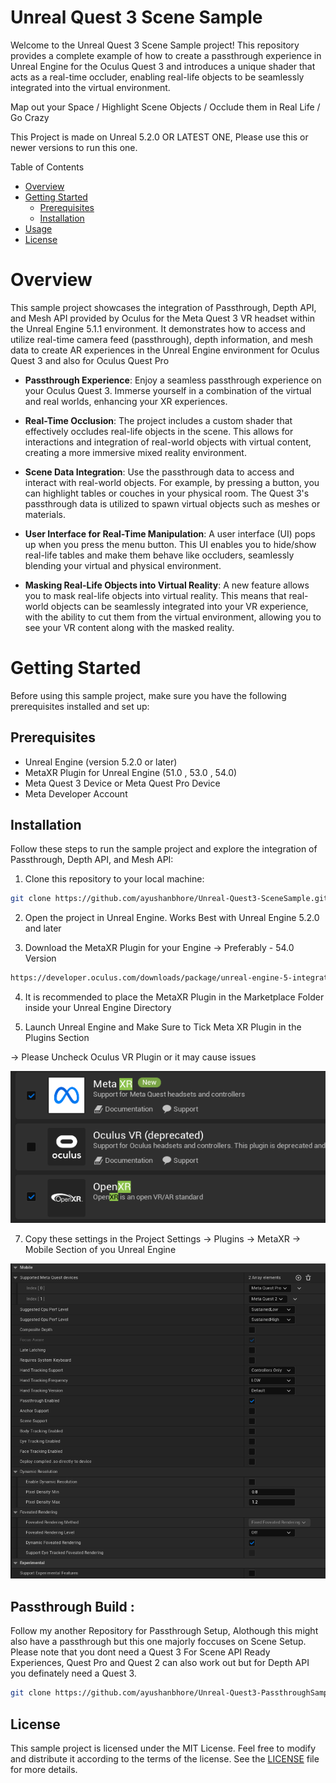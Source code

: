 

# Unreal Quest 3 Scene Sample

Welcome to the Unreal Quest 3 Scene Sample project! This repository provides a complete example of how to create a passthrough experience in Unreal Engine for the Oculus Quest 3 and introduces a unique shader that acts as a real-time occluder, enabling real-life objects to be seamlessly integrated into the virtual environment.

Map out your Space / Highlight Scene Objects / Occlude them in Real Life / Go Crazy

This Project is made on Unreal 5.2.0 OR LATEST ONE, Please use this or newer versions to run this one.

Table of Contents
- [Overview](#overview)
- [Getting Started](#getting-started)
  - [Prerequisites](#prerequisites)
  - [Installation](#installation)
- [Usage](#usage)
- [License](#license)




# Overview

This sample project showcases the integration of Passthrough, Depth API, and Mesh API provided by Oculus for the Meta Quest 3 VR headset within the Unreal Engine 5.1.1 environment. It demonstrates how to access and utilize real-time camera feed (passthrough), depth information, and mesh data to create AR experiences in the Unreal Engine environment for Oculus Quest 3 and also for Oculus Quest Pro


- **Passthrough Experience**: Enjoy a seamless passthrough experience on your Oculus Quest 3. Immerse yourself in a combination of the virtual and real worlds, enhancing your XR experiences.

- **Real-Time Occlusion**: The project includes a custom shader that effectively occludes real-life objects in the scene. This allows for interactions and integration of real-world objects with virtual content, creating a more immersive mixed reality environment.

- **Scene Data Integration**: Use the passthrough data to access and interact with real-world objects. For example, by pressing a button, you can highlight tables or couches in your physical room. The Quest 3's passthrough data is utilized to spawn virtual objects such as meshes or materials.

- **User Interface for Real-Time Manipulation**: A user interface (UI) pops up when you press the menu button. This UI enables you to hide/show real-life tables and make them behave like occluders, seamlessly blending your virtual and physical environment.

- **Masking Real-Life Objects into Virtual Reality**: A new feature allows you to mask real-life objects into virtual reality. This means that real-world objects can be seamlessly integrated into your VR experience, with the ability to cut them from the virtual environment, allowing you to see your VR content along with the masked reality.

# Getting Started

Before using this sample project, make sure you have the following prerequisites installed and set up:

## Prerequisites
- Unreal Engine (version 5.2.0 or later)
- MetaXR Plugin for Unreal Engine (51.0 , 53.0 , 54.0)
- Meta Quest 3 Device or Meta Quest Pro Device
- Meta Developer Account

## Installation

Follow these steps to run the sample project and explore the integration of Passthrough, Depth API, and Mesh API:

1. Clone this repository to your local machine:

``` bash
git clone https://github.com/ayushanbhore/Unreal-Quest3-SceneSample.git
```
2. Open the project in Unreal Engine. Works Best with Unreal Engine 5.2.0 and later

3. Download the MetaXR Plugin for your Engine 
-> Preferably - 54.0 Version
   
``` bash
https://developer.oculus.com/downloads/package/unreal-engine-5-integration
```

4. It is recommended to place the MetaXR Plugin in the Marketplace Folder inside your Unreal Engine Directory

5. Launch Unreal Engine and Make Sure to Tick Meta XR Plugin in the Plugins Section

 -> Please Uncheck Oculus VR Plugin or it may cause issues 
 
   ![](Images/D.png)

7. Copy these settings in the Project Settings -> Plugins -> MetaXR -> Mobile Section of you Unreal Engine
   
  ![](Images/MobileSettings.png)


## Passthrough Build :

Follow my another Repository for Passthrough Setup, Alothough this might also have a passthrough but this one majorly foccuses on Scene Setup.
Please note that you dont need a Quest 3 For Scene API Ready Experiences, Quest Pro and Quest 2 can also work out but for Depth API you definately need a Quest 3.

``` bash
git clone https://github.com/ayushanbhore/Unreal-Quest3-PassthroughSample.git
```

## License
This sample project is licensed under the MIT License. Feel free to modify and distribute it according to the terms of the license. See the [LICENSE](LICENSE) file for more details.


